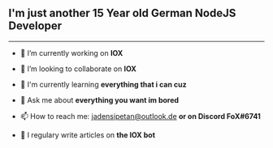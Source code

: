 ## I'm just another 15 Year old German NodeJS Developer
_________________________________________________________


- 🔭 I’m currently working on **IOX**

- 🤝  I’m looking to collaborate on **IOX**

- 🌱 I'm currently learning **everything that i can cuz**

- 💬 Ask me about **everything you want im bored**

- 📫 How to reach me: jadensipetan@outlook.de **or on Discord FoX#6741**

- 📝 I regulary write articles on **the IOX bot**
